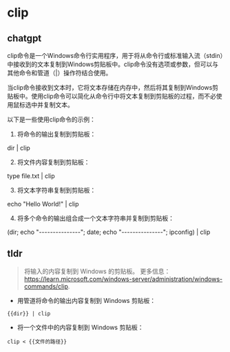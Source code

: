 # clip 
## chatgpt 
clip命令是一个Windows命令行实用程序，用于将从命令行或标准输入流（stdin）中接收到的文本复制到Windows剪贴板中。clip命令没有选项或参数，但可以与其他命令和管道（|）操作符结合使用。

当clip命令接收到文本时，它将文本存储在内存中，然后将其复制到Windows剪贴板中。使用clip命令可以简化从命令行中将文本复制到剪贴板的过程，而不必使用鼠标选中并复制文本。

以下是一些使用clip命令的示例：

1. 将命令的输出复制到剪贴板：

dir | clip

2. 将文件内容复制到剪贴板：

type file.txt | clip

3. 将文本字符串复制到剪贴板：

echo "Hello World!" | clip

4. 将多个命令的输出组合成一个文本字符串并复制到剪贴板：

(dir; echo "---------------"; date; echo "---------------"; ipconfig) | clip 

## tldr 
 
> 将输入的内容复制到 Windows 的剪贴板。
> 更多信息：<https://learn.microsoft.com/windows-server/administration/windows-commands/clip>.

- 用管道将命令的输出内容复制到 Windows 剪贴板：

`{{dir}} | clip`

- 将一个文件中的内容复制到 Windows 剪贴板：

`clip < {{文件的路径}}`
